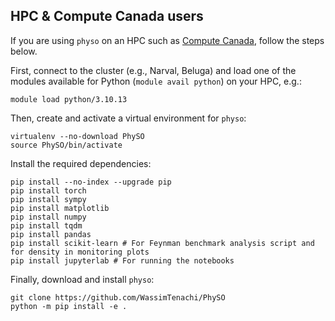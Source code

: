 ## HPC & Compute Canada users

If you are using `physo` on an HPC such as [Compute Canada](https://alliancecan.ca/en), follow the steps below.

First, connect to the cluster (e.g., Narval, Beluga) and load one of the modules available for Python (```module avail python```) on your HPC, e.g.:
```
module load python/3.10.13
```
Then, create and activate a virtual environment for `physo`:
```
virtualenv --no-download PhySO
source PhySO/bin/activate
```
Install the required dependencies:
```
pip install --no-index --upgrade pip
pip install torch
pip install sympy
pip install matplotlib
pip install numpy
pip install tqdm
pip install pandas
pip install scikit-learn # For Feynman benchmark analysis script and for density in monitoring plots
pip install jupyterlab # For running the notebooks
```
Finally, download and install `physo`:
```
git clone https://github.com/WassimTenachi/PhySO
python -m pip install -e .
```